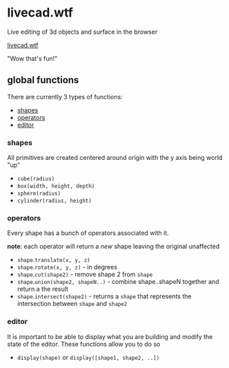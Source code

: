 # livecad.wtf

Live editing of 3d objects and surface in the browser

[livecad.wtf](http://livecad.wtf)

"Wow that's fun!"

## global functions

There are currently 3 types of functions:
 * [shapes](#shapes)
 * [operators](#operators)
 * [editor](#editor)

### shapes

All primitives are created centered around origin with the y axis being world "up"

* `cube(radius)`
* `box(width, height, depth)`
* `sphere(radius)`
* `cylinder(radius, height)`

### operators

Every shape has a bunch of operators associated with it.

__note__: each operator will return a _new_ shape leaving the original unaffected

* `shape`.`translate(x, y, z)`
* `shape`.`rotate(x, y, z)` - in degrees
* `shape`.`cut(shape2)` - remove shape 2 from `shape`
* `shape`.`union(shape2, shapeN..)` - combine shape..shapeN together and return a the result
* `shape`.`intersect(shape2)` - returns a `shape` that represents the intersection between `shape` and `shape2`

### editor

It is important to be able to display what you are building and modify the state of the editor. These functions allow you to do so

* `display(shape)` or `display([shape1, shape2, ..])`
